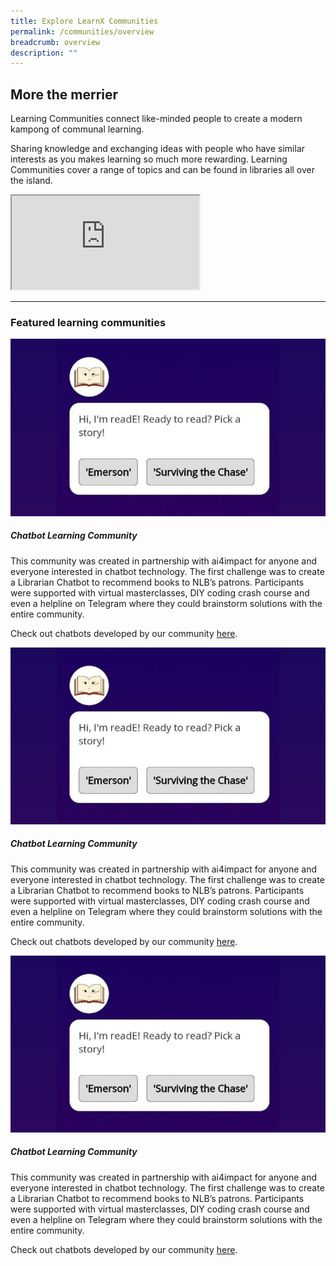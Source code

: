 ```yaml
---
title: Explore LearnX Communities
permalink: /communities/overview
breadcrumb: overview
description: ""
---
```

## **More the merrier**

Learning Communities connect like-minded people to create a modern kampong of communal learning.

Sharing knowledge and exchanging ideas with people who have similar interests as you makes learning so much more rewarding. Learning Communities cover a range of topics and can be found in libraries all over the island.

<div class="responsive-iframe-container ratio-16by9">
  <iframe class="responsive-iframe" src="https://www.youtube.com/embed/uOfQMXQ4lL8"></iframe>
</div>

---
<h3 class="margin--top--none margin--bottom--lg"><b>Featured learning communities</b></h3>

<div class="row is-multiline">
  <div class="col is-half-tablet padding--bottom--lg">
    <img src="/images/communities-chatbot-learning-1.jpg" alt="Chatbot Learning Community">
    <div class="margin--top--lg">
      <h5 class="margin--top--sm margin--bottom--sm"><b>Chatbot Learning Community</b></h5>
      <p class="margin--top--sm margin--bottom--sm">This community was created in partnership with ai4impact for anyone and everyone interested in chatbot technology. The first challenge was to create a Librarian Chatbot to recommend books to NLB’s patrons. Participants were supported with virtual masterclasses, DIY coding crash course and even a helpline on Telegram where they could brainstorm solutions with the entire community.</p>
      <p class="margin--top--sm margin--bottom--sm">Check out chatbots developed by our community <a href="#">here</a>.</p>
    </div>
  </div>
  <div class="col is-half-tablet padding--bottom--lg">
    <img src="/images/communities-chatbot-learning-1.jpg" alt="Chatbot Learning Community">
    <div class="margin--top--lg">
      <h5 class="margin--top--sm margin--bottom--sm"><b>Chatbot Learning Community</b></h5>
      <p class="margin--top--sm margin--bottom--sm">This community was created in partnership with ai4impact for anyone and everyone interested in chatbot technology. The first challenge was to create a Librarian Chatbot to recommend books to NLB’s patrons. Participants were supported with virtual masterclasses, DIY coding crash course and even a helpline on Telegram where they could brainstorm solutions with the entire community.</p>
      <p class="margin--top--sm margin--bottom--sm">Check out chatbots developed by our community <a href="#">here</a>.</p>
    </div>
  </div>
</div>

<div class="row is-multiline">
  <div class="col is-half-tablet padding--bottom--lg">
    <img src="/images/communities-chatbot-learning-1.jpg" alt="Chatbot Learning Community">
    <div class="margin--top--lg">
      <h5 class="margin--top--sm margin--bottom--sm"><b>Chatbot Learning Community</b></h5>
      <p class="margin--top--sm margin--bottom--sm">This community was created in partnership with ai4impact for anyone and everyone interested in chatbot technology. The first challenge was to create a Librarian Chatbot to recommend books to NLB’s patrons. Participants were supported with virtual masterclasses, DIY coding crash course and even a helpline on Telegram where they could brainstorm solutions with the entire community.</p>
      <p class="margin--top--sm margin--bottom--sm">Check out chatbots developed by our community <a href="#">here</a>.</p>
    </div>
  </div>
  <div class="col is-half-tablet padding--bottom--lg">
  </div>
</div>